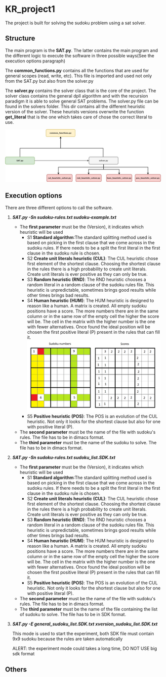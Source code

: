 # KR_project1

The project is built for solving the sudoku problem using a sat solver.

## Structure
The main program is the **SAT.py**. The latter contains the main program and the different logic to execute the software in three possible ways(See the execution options paragraph)

The **common_functions.py** contains all the functions that are used for general scopes (read, write, etc). This file is imported and used not only from the SAT.py but also from the solver.py

The **solver.py** contains the solver class that is the core of the project. The solver class contains the general dpll algorithm and with the recursion paradigm it is able to solve general SAT problems.
The solver.py file can be found in the solvers folder. This dir contains all the different heuristic version of the solver. These heurists versions overwrite the function **get_literal** that is the one which takes care of chose the correct literal to use.


![structure](https://github.com/leobol96/KR_project1/blob/heuristics_implementation/img/project_structure.jpg)


## Execution options
There are three different options to call the software.
1. ***SAT.py -Sn sudoku-rules.txt sudoku-example.txt***
	- The **first parameter** must be the (Version), it indicates which heuristic will be used
        - S1 **Standard algorithm**:The standard splitting method used is based on picking in the first clause that we come across in the sudoku rules. If there needs to be a split the first literal in the first clause in the sudoku rule is chosen.
        - S2 **Create unit literals heuristic (CUL)**: The CUL heuristic chose first element of the shortest clause. Choosing the shortest clause in the rules there is a high probability to create unit literals. Create unit literals is ever positive as they can only be true.
        - S3 **Random heuristic (RND)**: The RND heuristic chooses a random literal in a random clause of the sudoku rules file. This heuristic is unpredictable, sometimes brings good results while other times brings bad results.
        - S4 **Human heuristic (HUM)**: The HUM heuristic is designed to reason like a human. A matrix is created. All empty sudoku positions have a score. The more numbers there are in the same column or in the same row of the empty cell the higher the score will be. The cell in the matrix with the higher number is the one with fewer alternatives. Once found the ideal position will be chosen the first positive literal (P) present in the rules that can fill it.
        ![hum heuristic](https://github.com/leobol96/KR_project1/blob/heuristics_implementation/img/hum_heuristic_solver.png)
        - S5 **Positive heuristic (POS)**: The POS is an evolution of the CUL heuristic. Not only it looks for the shortest clause but also for one with positive literal (P).
	-   The **second parameter** must be the name of the file with sudoku's rules. The file has to be in dimacs format.
	-   The **third parameter** must be the name of the sudoku to solve. The file has to be in dimacs format.
2. ***SAT.py -Sn sudoku-rules.txt sudoku_list.SDK.txt***	
	- The **first parameter** must be the (Version), it indicates which heuristic will be used
        - S1 **Standard algorithm**:The standard splitting method used is based on picking in the first clause that we come across in the sudoku rules. If there needs to be a split the first literal in the first clause in the sudoku rule is chosen.
        - S2 **Create unit literals heuristic (CUL)**: The CUL heuristic chose first element of the shortest clause. Choosing the shortest clause in the rules there is a high probability to create unit literals. Create unit literals is ever positive as they can only be true.
        - S3 **Random heuristic (RND)**: The RND heuristic chooses a random literal in a random clause of the sudoku rules file. This heuristic is unpredictable, sometimes brings good results while other times brings bad results.
        - S4 **Human heuristic (HUM)**: The HUM heuristic is designed to reason like a human. A matrix is created. All empty sudoku positions have a score. The more numbers there are in the same column or in the same row of the empty cell the higher the score will be. The cell in the matrix with the higher number is the one with fewer alternatives. Once found the ideal position will be chosen the first positive literal (P) present in the rules that can fill it.
        - S5 **Positive heuristic (POS)**: The POS is an evolution of the CUL heuristic. Not only it looks for the shortest clause but also for one with positive literal (P).
	-   The **second parameter** must be the name of the file with sudoku's rules. The file has to be in dimacs format.
	-   The **third parameter** must be the name of the file containing the list of sudoku to solve. The file has to be in SDK format.
4. ***SAT.py -E general_sudoku_list.SDK.txt xversion_sudoku_list.SDK.txt***
 	
    This mode is used to start the experiment, both SDK file must contain 9x9 sudoku because the rules are taken automatically
        
    ALERT: the experiment mode could takes a long time, DO NOT USE big sdk format   

## Others 
